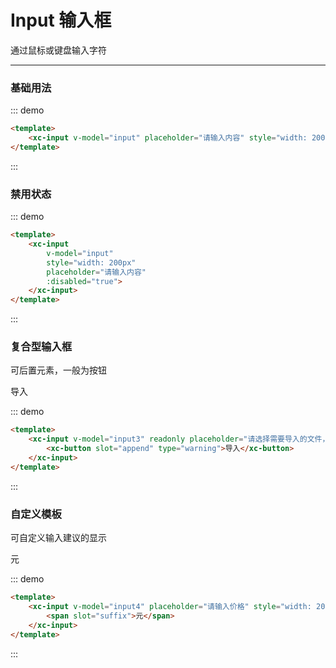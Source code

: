 <script>
    export default {
        data() {
            return {
                input: '',
                input2: '',
                input3: '',
                input4: ''
            }
        }
    }
</script>

# Input 输入框
通过鼠标或键盘输入字符

----

### 基础用法

<div class="demo-block">
    <xc-input v-model="input" placeholder="请输入内容" style="width: 200px"></xc-input>
</div>

::: demo
```html
<template>
    <xc-input v-model="input" placeholder="请输入内容" style="width: 200px"></xc-input>
</template>
```
:::

### 禁用状态

<div class="demo-block">
    <xc-input 
        v-model="input" 
        style="width: 200px"
        placeholder="请输入内容" 
        :disabled="true">
    </xc-input>
</div>

::: demo
```html
<template>
    <xc-input 
        v-model="input"
        style="width: 200px"
        placeholder="请输入内容" 
        :disabled="true">
    </xc-input>
</template>
```
:::

### 复合型输入框
可后置元素，一般为按钮

<div class="demo-block">
    <xc-input v-model="input3" readonly placeholder="请选择需要导入的文件，支持excel格式" style="width: 500px">
        <xc-button slot="append" type="warning">导入</xc-button>
    </xc-input>
</div>

::: demo
```html
<template>
    <xc-input v-model="input3" readonly placeholder="请选择需要导入的文件，支持excel格式" style="width: 500px">
        <xc-button slot="append" type="warning">导入</xc-button>
    </xc-input>
</template>
```
:::

### 自定义模板
可自定义输入建议的显示

<div class="demo-block">
    <xc-input v-model="input4" placeholder="请输入价格" style="width: 200px">
        <span slot="suffix">元</span>
    </xc-input>
</div>

::: demo
```html
<template>
    <xc-input v-model="input4" placeholder="请输入价格" style="width: 200px">
        <span slot="suffix">元</span>
    </xc-input>
</template>
```
:::
